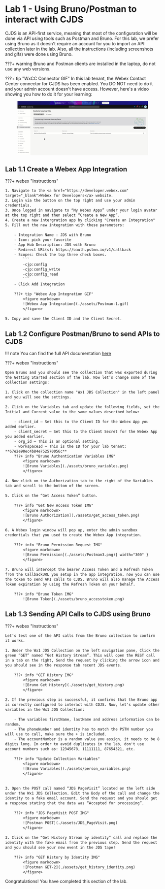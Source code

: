 # Lab 1 - Using Bruno/Postman to interact with CJDS

CJDS is an API-first service, meaning that most of the configuration will be done via API using tools such as Postman and Bruno. For this lab, we prefer using Bruno as it doesn't require an account for you to import an API collection later in the lab. Also, all the instructions (including screenshots and gifs) were done using Bruno. 

???+ warning
    Bruno and Postman clients are installed in the laptop, do not use any web versions. 

???+ tip "WxCC Connector GIF"
    In this lab tenant, the Webex Contact Center connector for CJDS has been enabled. You DO NOT need to do it and your admin account doesn't have access. However, here's a video showing you how to do it for your learning:  
     <figure markdown>
     ![WxCC Connector](./assets/CJDS-1.gif)
     </figure>
        

## Lab 1.1 Create a Webex App Integration
???+ webex "Instructions"

    1. Navigate to the <a href="https://developer.webex.com" target="_blank">Webex for Developers</a> website. 
    2. Login via the button on the top right and use your admin credentials. 
    3. Once logged in navigate to “My Webex Apps” under your login avatar at the top right and then select “Create a New App”. 
    4. Create a new intergration app by clicking "Create an Integration"
    5. Fill out the new integration with these parameters:

        - Integration Name : JDS with Bruno
        - Icon: pick your favorite
        - App Hub Description: JDS with Bruno  
        - Redirect URL(s): https://oauth.pstmn.io/v1/callback
        - Scopes: Check the top three check boxes.
            ```
            -cjp:config
            -cjp:config_write
            -cjp:config_read
            ```
        - Click Add Integration

        ???+ tip "Webex App Integration GIF"
            <figure markdown>
            ![Webex App Integration](./assets/Postman-1.gif)
            </figure>

    5. Copy and save the Client ID and the Client Secret. 

## Lab 1.2 Configure Postman/Bruno to send APIs to CJDS

!!! note
    You can find the full API documentation <a href="https://developer.webex.com/webex-contact-center/docs/api/v1/customer-identification" target="_blank">here</a>

???+ webex "Instructions"
    
    Open Bruno and you should see the collection that was exported during the Getting Started section of the lab. Now let’s change some of the collection settings: 

    1. Click on the collection name "Wx1 JDS Collection" in the left panel and you will see the settings. 

    2. Click on the Variables tab and update the following fields, set the Initial and Current value to the same values described below:

        - client_id – Set this to the Client ID for the Webex App you added earlier.
        - client_secret – Set this to the Client Secret for the Webex App you added earlier.
        - org_id – This is an optional setting. 
        - workspaceId – This is the ID for your lab tenant: **67e2e90ec4b84e752570056c**
        ???+ info "Bruno Authentication Variables IMG"
            <figure markdown>
            ![Bruno Variables](./assets/bruno_variables.png)
            </figure>

    4. Now click on the Authorization tab to the right of the Variables tab and scroll to the bottom of the screen.

    5. Click on the “Get Access Token” button.

        ???+ info "Get New Access Token IMG"
            <figure markdown>
            ![Bruno Authorization](./assets/get_access_token.png)
            </figure>

    6. A Webex login window will pop up, enter the admin sandbox credentials that you used to create the Webex App integration. 

        ???+ info "Bruno Permission Request IMG"
            <figure markdown>
            ![Bruno Permission](./assets/Postman3.png){ width="300" }
            </figure>
        
    7. Bruno will intercept the bearer Access Token and a Refresh Token from the CallbackURL you setup in the app integration, now you can use the token to send API calls to CJDS. Bruno will also manage the Access Token expiration by using the Refresh Token on your behalf.

        ???+ info "Bruno Token IMG"
            ![Bruno Token](./assets/bruno_accesstoken.png)

## Lab 1.3 Sending API Calls to CJDS using Bruno
???+ webex "Instructions"

    Let’s test one of the API calls from the Bruno collection to confirm it works.

    1. Under the Wx1 JDS Collection on the left navigation pane, Click the green “GET” named “Get History Stream”. This will open the REST call in a tab on the right, Send the request by clicking the arrow icon and you should see in the response tab recent JDS events.

        ???+ info "GET History IMG"
            <figure markdown>
            ![Bruno Get History](./assets/get_history.png)
            </figure>

    2. If the previous step is successful, it confirms that the Bruno app is correctly configured to interact with CDJS. Now, let's update other variables in the Wx1 JDS Collection: 

        - The variables firstName, lastName and address information can be random. 
        - The phoneNumber and identity has to match the PSTN number you will use to call, make sure the + is included. 
        - The accountNumber is a random value you assign, it needs to be 8 digits long. In order to avoid duplicates in the lab, don't use account numbers such as: 12345678, 11111111, 87654321, etc.

        ???+ info "Update Collection Variables"
            <figure markdown>
            ![Bruno Variables](./assets/person_variables.png)
            </figure>
    
    
    3. Open the POST call named “JDS PageVisit” located on the left side under the Wx1 JDS Collection. Edit the Body of the call and change the identity to a fake email account. Send the request and you should get a response stating that the data was “Accepted for processing”.

        ???+ info "JDS PageVisit POST IMG"
            <figure markdown>
            ![Postman POST](./assets/JDS_PageVisit.png)
            </figure>

    3. Click on the “Get History Stream by identity” call and replace the identity with the fake email from the previous step. Send the request and you should see your new event in the JDS tape!

        ???+ info "GET History by Identity IMG"
            <figure markdown>
            ![Postman GET-2](./assets/get_history_identity.png)
            </figure>


Congratulations! You have completed this section of the lab.
